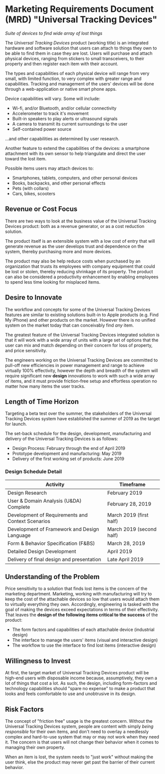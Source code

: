 # Marketing Requirements Document (MRD) "Universal Tracking Devices"

*Suite of devices to find wide array of lost things*

The *Universal Tracking Devices* product (working title) is an integrated hardware and software solution that users can attach to things they own to be able to find them in case they are lost.  Users will purchase and attach physical devices, ranging from stickers to small transceivers, to their property and then register each item with their account.

The types and capabilities of each physical device will range from very small, with limited function, to very complex with greater range and capabilities.  Tracking and management of the users' devices will be done through a web-application or native smart phone apps.

Device capabilities will vary.  Some will include:

- Wi-fi, and/or Bluetooth, and/or cellular connectivity
- Accelerometer to track it's movement
- Built-in speakers to play alerts or ultrasound signals
- A camera to transmit its current surroundings to the user
- Self-contained power source

...and other capabilities as determined by user research.

Another feature to extend the capabilities of the devices: a smartphone attachment with its own sensor to help triangulate and direct the user toward the lost item.

Possible items users may attach devices to:

- Smartphones, tablets, computers, and other personal devices
- Books, backpacks, and other personal effects
- Pets (with collars)
- Cars, bikes, scooters

## Revenue or Cost Focus

There are two ways to look at the business value of the Universal Tracking Devices product: both as a revenue generator, or as a cost reduction solution.

The product itself is an extensible system with a low cost of entry that will generate revenue as the user develops trust and dependence on the system, thereby purchasing more and more devices.  

The product may also be help reduce costs when purchased by an organization that trusts its employees with company equipment that could be lost or stolen, thereby reducing shrinkage of its property.  The product can also be considered a productivity enhancement by enabling employees to spend less time looking for misplaced items.

## Desire to Innovate

The workflow and concepts for some of the Universal Tracking Devices features are similar to existing solutions built-in to Apple products (e.g. Find My iPhone) and other products on the market.  However there is no unified system on the market today that can conceivably find *any* item.  

The greatest feature of the Universal Tracking Devices integrated solution is that it will work with a wide array of units with a large set of options that the user can mix and match depending on their concern for loss of property, and price sensitivity.  

The engineers working on the Universal Tracking Devices are committed to pull-off new efficiencies in power management and range to achieve virtually 100% effectivity, however the depth and breadth of the system will require significant new **design** innovations to work with such a wide array of items, and it must provide friction-free setup and effortless operation no matter how many items the user tracks.

## Length of Time Horizon

Targeting a beta test over the summer, the stakeholders of the Universal Tracking Devices system have established the summer of 2019 as the target for launch.  

The set-back schedule for the design, development, manufacturing and delivery of the Universal Tracking Devices is as follows: 

- Design Process: February through the end of April 2019
- Prototype development and manufacturing: May 2019
- Delivery of the first working set of products: June 2019

### Design Schedule Detail

| Activity                                          | Timeframe                |
| ------------------------------------------------- | ------------------------ |
| Design Research                                   | February 2019            |
| User & Domain Analysis (U&DA) Complete            | February 28, 2019        |
| Development of Requirements and Context Scenarios | March 2019 (first half)  |
| Development of Framework and Design Language      | March 2019 (second half) |
| Form & Behavior Specification (F&BS)              | March 28, 2019           |
| Detailed Design Development                       | April 2019               |
| Delivery of final design and presentation         | Late April 2019          |

## Understanding of the Problem

Price sensitivity to a solution that finds lost items is the concern of the marketing department.  Marketing, working with manufacturing will try to keep the cost of the attachable devices so low that users would attach them to virtually everything they own.  Accordingly, engineering is tasked with the goal of making the devices exceed expectations in terms of their effectivity.  That leaves the **design of the following items critical to the success** of the product:

- The form factors and capabilities of each attachable device (industrial design)
- The interface to manage the users' items (visual and interactive design)
- The workflow to use the interface to find lost items (interactive design) 

## Willingness to Invest

At first, the target market of Universal Tracking Devices product will be high-end users with disposable income because, assumptively, they own a lot of things that cost a lot.  As such, the design, including form-factors and technology capabilities should "spare no expense" to make a product that looks and feels comfortable to use and unobtrusive in its design.

## Risk Factors

The concept of "friction free" usage is the greatest concern.  Without the Universal Tracking Devices system, people are content with simply *being responsible* for their own items, and don't need to overlay a needlessly complex and hard-to-use system that may or may not work when they need it.  The concern is that users will not change their behavior when it comes to managing their own property.

When an item is lost, the system needs to "just work" without making the user think, else the product may never get past the barrier of their current behavior.